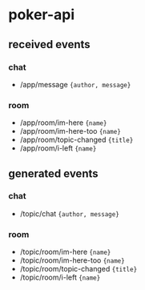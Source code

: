 # poker-api

## received events

### chat
- /app/message `{author, message}`

### room
- /app/room/im-here `{name}`
- /app/room/im-here-too `{name}`
- /app/room/topic-changed `{title}`
- /app/room/i-left `{name}`

## generated events

### chat
- /topic/chat `{author, message}`
 
### room
- /topic/room/im-here `{name}`
- /topic/room/im-here-too `{name}`
- /topic/room/topic-changed `{title}`
- /topic/room/i-left `{name}`
